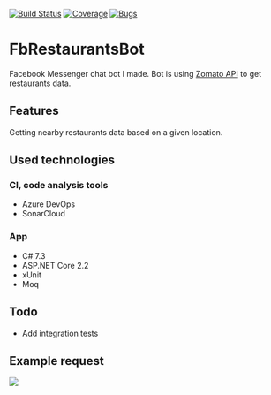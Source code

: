 [![Build Status](https://dev.azure.com/ilikedzimi/FbRestaurantsBot/_apis/build/status/szymenn.FbRestaurantsBot?branchName=master)](https://dev.azure.com/ilikedzimi/FbRestaurantsBot/_build/latest?definitionId=9&branchName=master)
[![Coverage](https://sonarcloud.io/api/project_badges/measure?project=FbRestaurantsBot&metric=coverage)](https://sonarcloud.io/dashboard?id=FbRestaurantsBot)
[![Bugs](https://sonarcloud.io/api/project_badges/measure?project=FbRestaurantsBot&metric=bugs)](https://sonarcloud.io/dashboard?id=FbRestaurantsBot)
# FbRestaurantsBot
Facebook Messenger chat bot I made. Bot is using [Zomato API](https://developers.zomato.com/api) to get restaurants data.
## Features 
Getting nearby restaurants data based on a given location.
## Used technologies
### CI, code analysis tools
- Azure DevOps
- SonarCloud
### App
- C# 7.3
- ASP.NET Core 2.2
- xUnit
- Moq
## Todo
- Add integration tests
## Example request
<img src="https://github.com/szymenn/FbRestaurantsBot/blob/master/screenshots/MessengerRestaurantsBot.jpg" />
